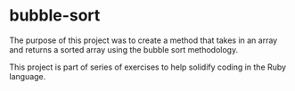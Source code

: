 # bubble-sort

The purpose of this project was to create a method that takes in an array and returns a sorted array using the bubble sort methodology. 

This project is part of series of exercises to help solidify coding in the Ruby language.